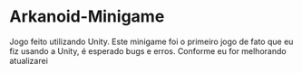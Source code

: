 # Arkanoid-Minigame
Jogo feito utilizando Unity.
Este minigame foi o primeiro jogo de fato que eu fiz usando a Unity, é esperado bugs e erros. Conforme eu for melhorando atualizarei
